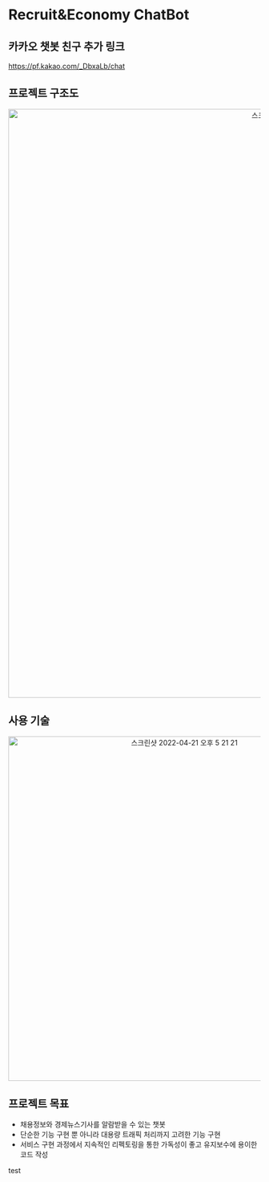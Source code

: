 # Recruit&Economy ChatBot

## 카카오 챗봇 친구 추가 링크
https://pf.kakao.com/_DbxaLb/chat  

## 프로젝트 구조도
<p align="center">
<img width="1174" alt="스크린샷 2022-04-21 오후 5 05 27" src="https://user-images.githubusercontent.com/78134917/164411877-d2d1670d-2d7c-4603-afc8-ac82b3cbfd41.png">
</p>

## 사용 기술
<p align="center">
<img width="687" alt="스크린샷 2022-04-21 오후 5 21 21" src="https://user-images.githubusercontent.com/78134917/164412099-47fc594a-3478-4f70-ba21-89cb711a3fcb.png">
</p>

## 프로젝트 목표
- 채용정보와 경제뉴스기사를 알람받을 수 있는 챗봇 
- 단순한 기능 구현 뿐 아니라 대용량 트래픽 처리까지 고려한 기능 구현
- 서비스 구현 과정에서 지속적인 리펙토링을 통한 가독성이 좋고 유지보수에 용이한 코드 작성

test


